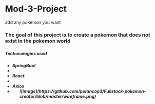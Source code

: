 # Mod-3-Project
add any pokemon you want
<h3>The goal of this project is to create a pokemon that does not exist in the pokemon world<h3/>
<h5>Techonologies used<h5/>
  <ul>
    <li>SpringBoot<li/>
     <li>React<li/>
       <li>Axios<li/>
    <ul/>
![image](https://github.com/polancop3/Fullstack-pokemon-creator/blob/master/wireframe.png)
